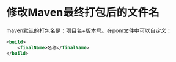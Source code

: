 # 修改Maven最终打包后的文件名

maven默认的打包名是：项目名+版本号。在pom文件中可以自定义：

```xml
<build>
    <finalName>名称</finalName>
</build>
```

